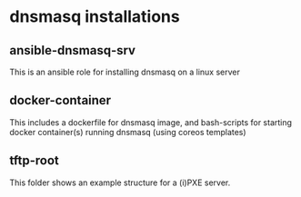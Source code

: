 # dnsmasq installations

## ansible-dnsmasq-srv

This is an ansible role for installing dnsmasq on a linux server

## docker-container

This includes a dockerfile for dnsmasq image, and bash-scripts for starting
docker container(s) running dnsmasq (using coreos templates)

## tftp-root

This folder shows an example structure for a (i)PXE server.
